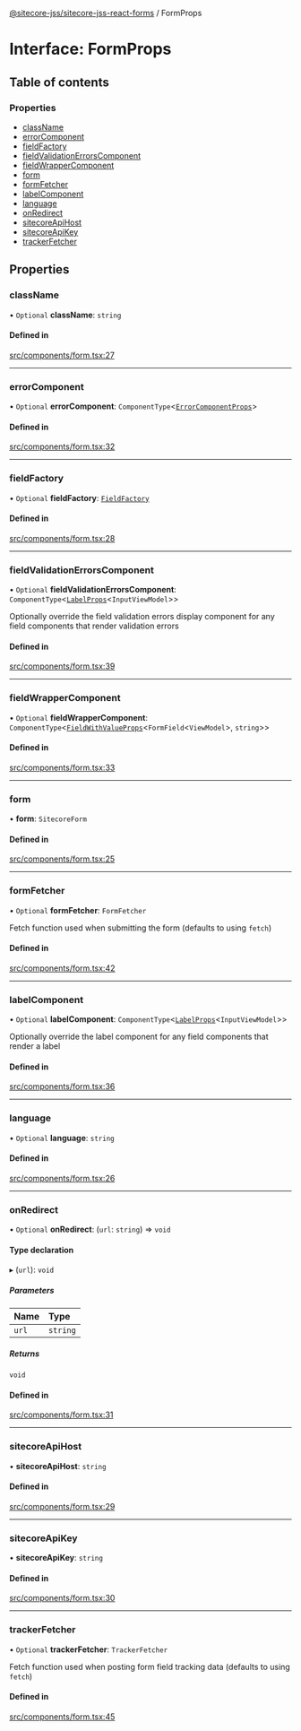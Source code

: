 [@sitecore-jss/sitecore-jss-react-forms](../README.md) / FormProps

# Interface: FormProps

## Table of contents

### Properties

- [className](FormProps.md#classname)
- [errorComponent](FormProps.md#errorcomponent)
- [fieldFactory](FormProps.md#fieldfactory)
- [fieldValidationErrorsComponent](FormProps.md#fieldvalidationerrorscomponent)
- [fieldWrapperComponent](FormProps.md#fieldwrappercomponent)
- [form](FormProps.md#form)
- [formFetcher](FormProps.md#formfetcher)
- [labelComponent](FormProps.md#labelcomponent)
- [language](FormProps.md#language)
- [onRedirect](FormProps.md#onredirect)
- [sitecoreApiHost](FormProps.md#sitecoreapihost)
- [sitecoreApiKey](FormProps.md#sitecoreapikey)
- [trackerFetcher](FormProps.md#trackerfetcher)

## Properties

### className

• `Optional` **className**: `string`

#### Defined in

[src/components/form.tsx:27](https://github.com/Sitecore/jss/blob/6933f64ca/packages/sitecore-jss-react-forms/src/components/form.tsx#L27)

___

### errorComponent

• `Optional` **errorComponent**: `ComponentType`\<[`ErrorComponentProps`](ErrorComponentProps.md)\>

#### Defined in

[src/components/form.tsx:32](https://github.com/Sitecore/jss/blob/6933f64ca/packages/sitecore-jss-react-forms/src/components/form.tsx#L32)

___

### fieldFactory

• `Optional` **fieldFactory**: [`FieldFactory`](../classes/FieldFactory.md)

#### Defined in

[src/components/form.tsx:28](https://github.com/Sitecore/jss/blob/6933f64ca/packages/sitecore-jss-react-forms/src/components/form.tsx#L28)

___

### fieldValidationErrorsComponent

• `Optional` **fieldValidationErrorsComponent**: `ComponentType`\<[`LabelProps`](../README.md#labelprops)\<`InputViewModel`\>\>

Optionally override the field validation errors display component for any field components that render validation errors

#### Defined in

[src/components/form.tsx:39](https://github.com/Sitecore/jss/blob/6933f64ca/packages/sitecore-jss-react-forms/src/components/form.tsx#L39)

___

### fieldWrapperComponent

• `Optional` **fieldWrapperComponent**: `ComponentType`\<[`FieldWithValueProps`](FieldWithValueProps.md)\<`FormField`\<`ViewModel`\>, `string`\>\>

#### Defined in

[src/components/form.tsx:33](https://github.com/Sitecore/jss/blob/6933f64ca/packages/sitecore-jss-react-forms/src/components/form.tsx#L33)

___

### form

• **form**: `SitecoreForm`

#### Defined in

[src/components/form.tsx:25](https://github.com/Sitecore/jss/blob/6933f64ca/packages/sitecore-jss-react-forms/src/components/form.tsx#L25)

___

### formFetcher

• `Optional` **formFetcher**: `FormFetcher`

Fetch function used when submitting the form (defaults to using `fetch`)

#### Defined in

[src/components/form.tsx:42](https://github.com/Sitecore/jss/blob/6933f64ca/packages/sitecore-jss-react-forms/src/components/form.tsx#L42)

___

### labelComponent

• `Optional` **labelComponent**: `ComponentType`\<[`LabelProps`](../README.md#labelprops)\<`InputViewModel`\>\>

Optionally override the label component for any field components that render a label

#### Defined in

[src/components/form.tsx:36](https://github.com/Sitecore/jss/blob/6933f64ca/packages/sitecore-jss-react-forms/src/components/form.tsx#L36)

___

### language

• `Optional` **language**: `string`

#### Defined in

[src/components/form.tsx:26](https://github.com/Sitecore/jss/blob/6933f64ca/packages/sitecore-jss-react-forms/src/components/form.tsx#L26)

___

### onRedirect

• `Optional` **onRedirect**: (`url`: `string`) => `void`

#### Type declaration

▸ (`url`): `void`

##### Parameters

| Name | Type |
| :------ | :------ |
| `url` | `string` |

##### Returns

`void`

#### Defined in

[src/components/form.tsx:31](https://github.com/Sitecore/jss/blob/6933f64ca/packages/sitecore-jss-react-forms/src/components/form.tsx#L31)

___

### sitecoreApiHost

• **sitecoreApiHost**: `string`

#### Defined in

[src/components/form.tsx:29](https://github.com/Sitecore/jss/blob/6933f64ca/packages/sitecore-jss-react-forms/src/components/form.tsx#L29)

___

### sitecoreApiKey

• **sitecoreApiKey**: `string`

#### Defined in

[src/components/form.tsx:30](https://github.com/Sitecore/jss/blob/6933f64ca/packages/sitecore-jss-react-forms/src/components/form.tsx#L30)

___

### trackerFetcher

• `Optional` **trackerFetcher**: `TrackerFetcher`

Fetch function used when posting form field tracking data (defaults to using `fetch`)

#### Defined in

[src/components/form.tsx:45](https://github.com/Sitecore/jss/blob/6933f64ca/packages/sitecore-jss-react-forms/src/components/form.tsx#L45)
